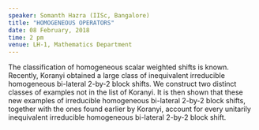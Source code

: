 ```yaml
---
speaker: Somanth Hazra (IISc, Bangalore)
title: "HOMOGENEOUS OPERATORS"
date: 08 February, 2018
time: 2 pm
venue: LH-1, Mathematics Department
---
```


The classification of homogeneous scalar weighted shifts is known. Recently, 
Koranyi obtained a large class of inequivalent irreducible homogeneous 
bi-lateral 2-by-2 block shifts. We construct two distinct classes of examples 
not in the list of Koranyi. It is then shown that these new examples of 
irreducible homogeneous bi-lateral 2-by-2  block shifts, together with the ones found earlier by Koranyi, account for every
unitarily inequivalent irreducible homogeneous bi-lateral 2-by-2 block shift.
